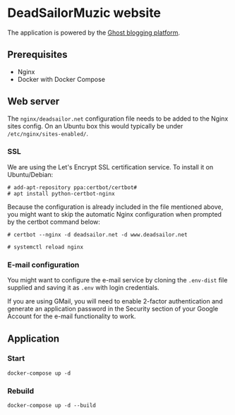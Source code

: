 DeadSailorMuzic website
=======================

The application is powered by the [Ghost blogging platform](https://ghost.org/).

## Prerequisites

- Nginx
- Docker with Docker Compose

## Web server

The `nginx/deadsailor.net` configuration file needs to be added to the Nginx sites config.
On an Ubuntu box this would typically be under `/etc/nginx/sites-enabled/`.

### SSL

We are using the Let's Encrypt SSL certification service.
To install it on Ubuntu/Debian:

```
# add-apt-repository ppa:certbot/certbot#
# apt install python-certbot-nginx
```

Because the configuration is already included in the file mentioned above, you might want
to skip the automatic Nginx configuration when prompted by the certbot command below:

```
# certbot --nginx -d deadsailor.net -d www.deadsailor.net

# systemctl reload nginx
```

### E-mail configuration

You might want to configure the e-mail service by cloning the `.env-dist` file supplied
and saving it as `.env` with login credentials.

If you are using GMail, you will need to enable 2-factor authentication and generate an
application password in the Security section of your Google Account for the e-mail
functionality to work.

## Application

### Start

```
docker-compose up -d
```

### Rebuild

```
docker-compose up -d --build
```
